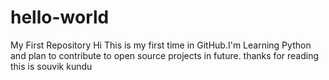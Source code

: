 # hello-world
My First Repository
Hi This is my first time in GitHub.I'm Learning Python and plan to contribute to open source projects in future.
thanks for reading
this is souvik kundu
